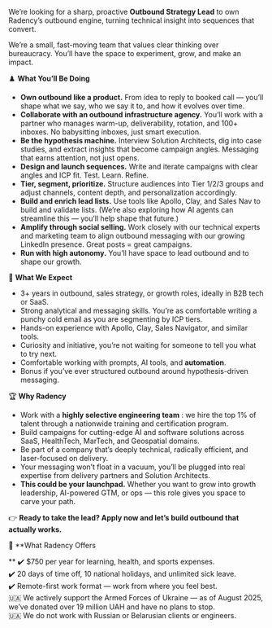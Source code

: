We’re looking for a sharp, proactive **Outbound Strategy Lead** to own
Radency’s outbound engine, turning technical insight into sequences that
convert.

We’re a small, fast-moving team that values clear thinking over bureaucracy.
You’ll have the space to experiment, grow, and make an impact.  
  
♟️ **What You’ll Be Doing**

  * **Own outbound like a product.** From idea to reply to booked call — you’ll shape what we say, who we say it to, and how it evolves over time.
  * **Collaborate with an outbound infrastructure agency.** You’ll work with a partner who manages warm-up, deliverability, rotation, and 100+ inboxes. No babysitting inboxes, just smart execution.
  * **Be the hypothesis machine.** Interview Solution Architects, dig into case studies, and extract insights that become campaign angles. Messaging that earns attention, not just opens.
  * **Design and launch sequences.** Write and iterate campaigns with clear angles and ICP fit. Test. Learn. Refine.
  * **Tier, segment, prioritize.** Structure audiences into Tier 1/2/3 groups and adjust channels, content depth, and personalization accordingly.
  * **Build and enrich lead lists.** Use tools like Apollo, Clay, and Sales Nav to build and validate lists. (We’re also exploring how AI agents can streamline this — you’ll help shape that future.)
  * **Amplify through social selling.** Work closely with our technical experts and marketing team to align outbound messaging with our growing LinkedIn presence. Great posts = great campaigns.
  * **Run with high autonomy.** You’ll have space to lead outbound and to shape our growth.  
  
🎯 **What We Expect**  
  

  * 3+ years in outbound, sales strategy, or growth roles, ideally in B2B tech or SaaS.
  * Strong analytical and messaging skills. You’re as comfortable writing a punchy cold email as you are segmenting by ICP tiers.
  * Hands-on experience with Apollo, Clay, Sales Navigator, and similar tools.
  * Curiosity and initiative, you’re not waiting for someone to tell you what to try next.
  * Comfortable working with prompts, AI tools, and **automation**.
  * Bonus if you’ve ever structured outbound around hypothesis-driven messaging.  
  
  
🏆 **Why Radency**  
  

  * Work with a **highly selective engineering team** : we hire the top 1% of talent through a nationwide training and certification program.
  * Build campaigns for cutting-edge AI and software solutions across SaaS, HealthTech, MarTech, and Geospatial domains.
  * Be part of a company that’s deeply technical, radically efficient, and laser-focused on delivery.
  * Your messaging won’t float in a vacuum, you’ll be plugged into real expertise from delivery partners and Solution Architects.
  * **This could be your launchpad.** Whether you want to grow into growth leadership, AI-powered GTM, or ops — this role gives you space to carve your path.  
  
👉 **Ready to take the lead? Apply now and let’s build outbound that actually
works.**  
  
💼 **What Radency Offers  
  
** ✔️ $750 per year for learning, health, and sports expenses.  
✔️ 20 days of time off, 10 national holidays, and unlimited sick leave.  
✔️ Remote-first work format — work from where you feel best.  
🇺🇦 We actively support the Armed Forces of Ukraine — as of August 2025, we’ve
donated over 19 million UAH and have no plans to stop.  
🇺🇦 We do not work with Russian or Belarusian clients or engineers.